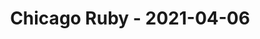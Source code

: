---
layout: post
title: Chicago Ruby - 2021-04-06
datetime: 2021-04-06 19:00:00.000000000 -04:00
name: Chicago Ruby
external_url: https://www.meetup.com/ChicagoRuby/events/pjfxvryccgbjb/
online_event: false
year_month: 2021-04
---